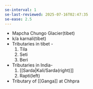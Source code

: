 ```yaml
---
se-interval: 1
se-last-reviewed: 2025-07-16T02:47:35
se-ease: 2.5
---
```

- Mapcha Chungo Glacier(tibet)
- k/a karnali(tibet)
- Tributaries in tibet - 
	1. Tila
	2. Seti
	3. Beri
- Tributaries in India- 
	1. [[Sarda|Kali/Sarda(right)]]
	2. Rapti(left)
- Tributary of [[Ganga]] at Chhpra


